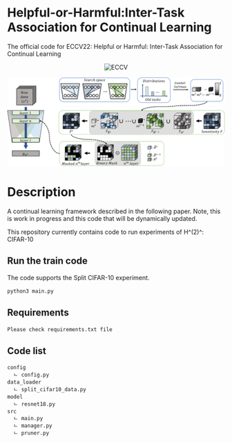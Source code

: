 # Helpful-or-Harmful:Inter-Task Association for Continual Learning

The official code for ECCV22: Helpful or Harmful: Inter-Task Association for Continual Learning

<div align="center">
  
![ECCV](https://img.shields.io/badge/ECCV-2022-blue)

![h2](images/H_2_ECCV_2022.png)

</div>

# Description
A continual learning framework described in the following paper. 
Note, this is work in progress and this code that will be dynamically updated.

This repository currently contains code to run experiments of H^(2)^: CIFAR-10 

## Run the train code 
The code supports the Split CIFAR-10 experiment.

```bash
python3 main.py
```

## Requirements 
```bash
Please check requirements.txt file
```

## Code list 

```bash
config
  ㄴ config.py
data_loader
  ㄴ split_cifar10_data.py
model
  ㄴ resnet18.py
src 
  ㄴ main.py
  ㄴ manager.py
  ㄴ pruner.py
```
